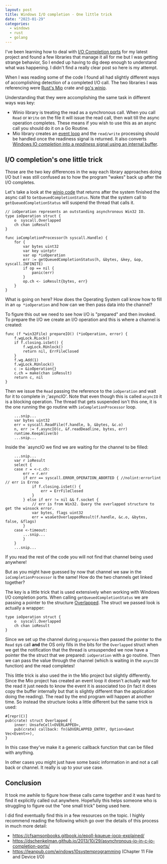 ```yaml
---
layout: post
title: Windows I/O completion - One little trick
date: "2023-01-29"
categories:
  - windows
  - rust
  - golang 
---
```


I've been learning how to deal with [I/O Completion ports](https://learn.microsoft.com/en-us/windows/win32/fileio/i-o-completion-ports) for my latest project and found a few libraries that manage it all for me but I was getting strange behavior, So I ended up having to dig deep enough to understand what was happening. I didn't find a really clear post so here is my attempt.

When I was reading some of the code I found all had slightly different ways of accomplishing detection of a completed I/O call. The two libraries I was referencing were [Rust's Mio](https://github.com/tokio-rs/mio) crate and [go's winio](https://github.com/microsoft/go-winio).

Understanding that they were accomplishing the same task in different ways was key:

- Winio library is treating the read as a synchronous call.  When you call `Read` or `Write` on the file it will issue the read call, then wait till the async operation completes.  These means if you wish to use this as an async call you should do it on a Go Routine.
- Mio library creates an [event loop](https://en.wikipedia.org/wiki/Event_loop) and the `read/write` processing should be handled once the readiness signal is returned.  It also converts [Windows IO *completion* into a *readiness* signal using an internal buffer](https://github.com/tokio-rs/mio/blob/fa4e4b3c58af76909d047abd81d3eaca1d8c5736/src/sys/windows/named_pipe.rs#L37-L41).

## I/O completion's one little trick

Those are the two key differences in the way each library approaches doing I/O but I was still confused as to how the program "wakes" back up after the I/O completes.  

Let's take a look at the [winio code](https://github.com/microsoft/go-winio/blob/650a2e464c7458a1d355d7bb5affad1eec1bfbb6/file.go#L167-L178) that returns after the system finished the async call to `GetQueuedCompletionStatus`. Note that the system call to `getQueuedCompletionStatus` will suspend the thread that calls it. 

```golang
// ioOperation represents an outstanding asynchronous Win32 IO.
type ioOperation struct {
	o  syscall.Overlapped
	ch chan ioResult
}

func ioCompletionProcessor(h syscall.Handle) {
	for {
		var bytes uint32
		var key uintptr
		var op *ioOperation
		err := getQueuedCompletionStatus(h, &bytes, &key, &op, syscall.INFINITE)
		if op == nil {
			panic(err)
		}
		op.ch <- ioResult{bytes, err}
	}
}
```

What is going on here?  How does the Operating System call know how to fill in an `op *ioOperation` and how can we then pass data into the channel?  

To figure this out we need to see how I/O is "prepared" and then invoked. To prepare the I/O we create an I/O operation and this is where a channel is created:

```golang
func (f *win32File) prepareIO() (*ioOperation, error) {
	f.wgLock.RLock()
	if f.closing.isSet() {
		f.wgLock.RUnlock()
		return nil, ErrFileClosed
	}
	f.wg.Add(1)
	f.wgLock.RUnlock()
	c := &ioOperation{}
	c.ch = make(chan ioResult)
	return c, nil
}
```

Then we issue the `Read` passing the reference to the `ioOperation` and wait for it to complete in ;'asyncIO'.  Note that even though this is called `asyncIO` it is a blocking operation.  The thread that gets suspended isn't this one, it is the one running the go routine with `ioCompletionProcessor` loop.

```golang
	...snip...
	var bytes uint32
	err = syscall.ReadFile(f.handle, b, &bytes, &c.o)
	n, err := f.asyncIO(c, &f.readDeadline, bytes, err)
	runtime.KeepAlive(b)
	...snip...
```

Inside the `asyncIO we find we are waiting for the channel to be filled:

```golang
	...snip...
	var r ioResult
	select {
	case r = <-c.ch:
		err = r.err
		if err == syscall.ERROR_OPERATION_ABORTED { //nolint:errorlint // err is Errno
			if f.closing.isSet() {
				err = ErrFileClosed
			}
		} else if err != nil && f.socket {
			// err is from Win32. Query the overlapped structure to get the winsock error.
			var bytes, flags uint32
			err = wsaGetOverlappedResult(f.handle, &c.o, &bytes, false, &flags)
		}
	case <-timeout:
	    ...snip...
		}
	}
	...snip...
```

If you read the rest of the code you will not find that channel being used anywhere!  

But as you might have guessed by now that channel we saw in the `ioCompletionProcessor` is the same!  How do the two channels get linked together?  

The key is a little trick that is used extensively when working with Windows I/O completion ports.  When calling `getQueuedCompletionStatus` we are passing a pointer to the structure [Overlapped](https://learn.microsoft.com/en-us/windows/win32/api/minwinbase/ns-minwinbase-overlapped).  The struct we passed look is actually a wrapper:

```
type ioOperation struct {
	o  syscall.Overlapped
	ch chan ioResult
}
```

Since we set up the channel during `prepareio` then passed the pointer to the `Read` sys call **and** the OS only fills in the bits for the `Overlapped` struct when we get the notification that the thread is unsuspended we now have a pointer the the struct that we prepared: `ioOperation` with a go routine.  Then we can pass the value through the channel (which is waiting in the `asyncIO` function) and the read completes!

This little trick is also used the in the Mio project but slightly differently.  Since the Mio project has created an event loop it doesn't actually wait for the read it just needs to know the event it is associated too (in fact it does copy the buffer internally but that is slightly different than the application doing the reading). The read by the end program will happen at another time.  So instead the structure looks a little different but the same trick is used:

```
#[repr(C)]
pub(crate) struct Overlapped {
    inner: UnsafeCell<OVERLAPPED>,
    pub(crate) callback: fn(&OVERLAPPED_ENTRY, Option<&mut Vec<Event>>),
}
```

In this case they've make it a generic callback function that can be filled with anything.  

In other cases you might just have some basic information in and not a call back or channel.  It really is up to your use case.

## Conclusion
It took me awhile to figure how these calls came together and it was hard to find it explicitly called out anywhere. Hopefully this helps someone who is struggling to figure out the "one small trick" being used here. 

I did find eventually find this in a few resources on the topic. I highly recommend reading the following which go over the details of this process in much more detail:

- https://cfsamsonbooks.gitbook.io/epoll-kqueue-iocp-explained/
- https://dschenkelman.github.io/2013/10/29/asynchronous-io-in-c-io-completion-ports/
- https://leanpub.com/windows10systemprogramming (Chapter 11 File and Device I/O)
